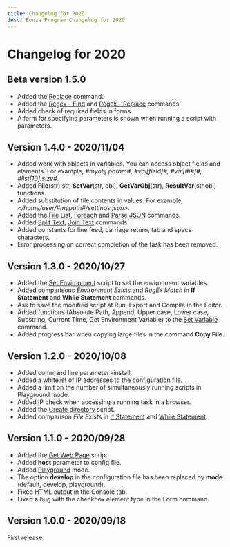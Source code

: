 ```yaml
---
title: Changelog for 2020
desc: Eonza Program Changelog for 2020
---
```

# Changelog for 2020

<!--## Developer version-->

## Beta version 1.5.0

* Added the [Replace](/scripts/replace.html) command.
* Added the [Regex - Find](/scripts/regex-find.html) and [Regex - Replace](/scripts/regex-replace.html) commands.
* Added check of required fields in forms.
* A form for specifying parameters is shown when running a script with parameters.

## Version 1.4.0 - 2020/11/04

* Added work with objects in variables. You can access object fields and elements. For example, *#myobj.param#, #val[field]#, #val[#i#]#, #list[10].size#*.
* Added **File**(str) str, **SetVar**(str, obj), **GetVarObj**(str), **ResultVar**(str,obj) functions.
* Added substitution of file contents in values. For example, *&lt;/home/user/#mypath#/settings.json&gt;*.
* Added the [File List](/scripts/file-list.html), [Foreach](/scripts/foreach.html) and [Parse JSON](/scripts/parse-json.html) commands.
* Added [Split Text](/scripts/split-text.html), [Join Text](/scripts/join-text.html) commands.
* Added constants for line feed, carriage return, tab and space characters.
* Error processing on correct completion of the task has been removed.

## Version 1.3.0 - 2020/10/27

* Added the [Set Environment](/scripts/set-environment.html) script to set the environment variables.
* Added comparisons *Environment Exists* and *RegEx Match* in **If Statement** and **While Statement** commands.
* Ask to save the modified script at Run, Export and Compile in the Editor.
* Added functions (Absolute Path, Append, Upper case, Lower case, Substring, Current Time, Get Environment Variable) to the [Set Variable](/scripts/set-variable.html) command.
* Added progress bar when copying large files in the command **Copy File**.

## Version 1.2.0 - 2020/10/08

* Added command line parameter -install.
* Added a whitelist of IP addresses to the configuration file.
* Added a limit on the number of simultaneously running scripts in Playground mode.
* Added IP check when accessing a running task in a browser.
* Added the [Create directory](/scripts/create-dir.html) script.
* Added comparison *File Exists* in [If Statement](/scripts/if-statement.html) and [While Statement](/scripts/while-statement.html).

## Version 1.1.0 - 2020/09/28

* Added the [Get Web Page](/scripts/get-webpage.html) script.
* Added **host** parameter to config file.
* Added [Playground](playground.html) mode.
* The option **develop** in the configuration file has been replaced by **mode** (default, develop, playground).
* Fixed HTML output in the Console tab.
* Fixed a bug with the checkbox element type in the Form command.

## Version 1.0.0 - 2020/09/18

First release.
